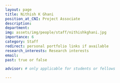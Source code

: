 ```yaml
---
layout: page
title: Nithish K Ghani
position_at_CNI: Project Associate
description: 
department:
img: assets/img/people/staff/nithishkghani.jpg
importance: 6
category: Staff
redirect: personal portfolio links if available
research_interests: Research interests
email: 
past: true or false

advisor: # only applicable for students or fellows

---
```

